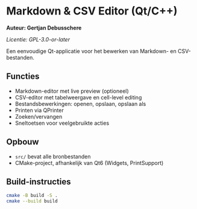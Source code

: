 # Markdown & CSV Editor (Qt/C++)

**Auteur: Gertjan Debusschere**

_Licentie: GPL-3.0-or-later_

Een eenvoudige Qt-applicatie voor het bewerken van Markdown- en CSV-bestanden.

## Functies

- Markdown-editor met live preview (optioneel)
- CSV-editor met tabelweergave en cell-level editing
- Bestandsbewerkingen: openen, opslaan, opslaan als
- Printen via QPrinter
- Zoeken/vervangen
- Sneltoetsen voor veelgebruikte acties

## Opbouw

- `src/` bevat alle bronbestanden
- CMake-project, afhankelijk van Qt6 (Widgets, PrintSupport)

## Build-instructies

```sh
cmake -B build -S .
cmake --build build
```
